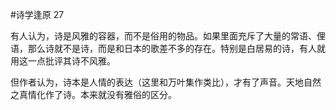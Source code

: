 #诗学逢原
27

有人认为，诗是风雅的容器，而不是俗用的物品。如果里面充斥了大量的常语、俚语，那么诗就不是诗，而是和日本的歌差不多的存在。特别是白居易的诗，有人就用这一点批评其诗不风雅。

但作者认为，诗本是人情的表达（这里和万叶集作类比），才有了声音。天地自然之真情化作了诗。本来就没有雅俗的区分。
